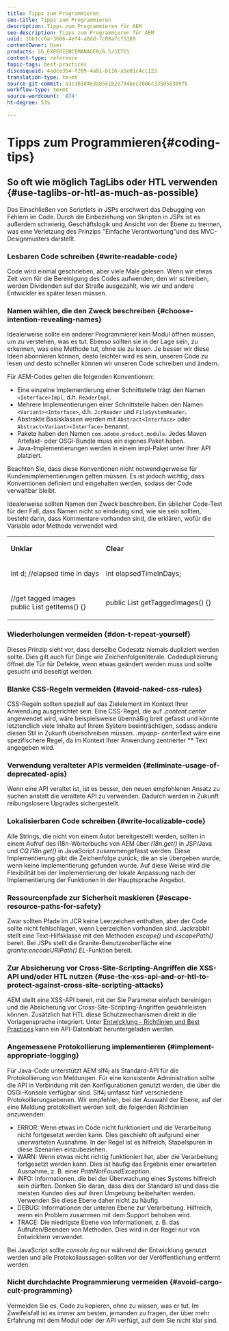 ```yaml
---
title: Tipps zum Programmieren
seo-title: Tipps zum Programmieren
description: Tipps zum Programmieren für AEM
seo-description: Tipps zum Programmieren für AEM
uuid: 1bb1cc6a-3606-4ef4-a8dd-7c08a7cf5189
contentOwner: User
products: SG_EXPERIENCEMANAGER/6.5/SITES
content-type: reference
topic-tags: best-practices
discoiquuid: 4adce3b4-f209-4a01-b116-a5e01c4cc123
translation-type: tm+mt
source-git-commit: a3c303d4e3a85e1b2e794bec2006c335056309fb
workflow-type: tm+mt
source-wordcount: '874'
ht-degree: 53%

---
```



# Tipps zum Programmieren{#coding-tips}

## So oft wie möglich TagLibs oder HTL verwenden {#use-taglibs-or-htl-as-much-as-possible}

Das Einschließen von Scriptlets in JSPs erschwert das Debugging von Fehlern im Code. Durch die Einbeziehung von Skripten in JSPs ist es außerdem schwierig, Geschäftslogik und Ansicht von der Ebene zu trennen, was eine Verletzung des Prinzips &quot;Einfache Verantwortung&quot;und des MVC-Designmusters darstellt.

### Lesbaren Code schreiben {#write-readable-code}

Code wird einmal geschrieben, aber viele Male gelesen. Wenn wir etwas Zeit vorn für die Bereinigung des Codes aufwenden, den wir schreiben, werden Dividenden auf der Straße ausgezahlt, wie wir und andere Entwickler es später lesen müssen.

### Namen wählen, die den Zweck beschreiben {#choose-intention-revealing-names}

Idealerweise sollte ein anderer Programmierer kein Modul öffnen müssen, um zu verstehen, was es tut. Ebenso sollten sie in der Lage sein, zu erkennen, was eine Methode tut, ohne sie zu lesen. Je besser wir diese Ideen abonnieren können, desto leichter wird es sein, unseren Code zu lesen und desto schneller können wir unseren Code schreiben und ändern.

Für AEM-Codes gelten die folgenden Konventionen:


* Eine einzelne Implementierung einer Schnittstelle trägt den Namen `<Interface>Impl`, d.h. `ReaderImpl`.
* Mehrere Implementierungen einer Schnittstelle haben den Namen `<Variant><Interface>`, d.h. `JcrReader` und `FileSystemReader`.
* Abstrakte Basisklassen werden mit `Abstract<Interface>` oder `Abstract<Variant><Interface>` benannt.
* Pakete haben den Namen `com.adobe.product.module`.  Jedes Maven Artefakt- oder OSGi-Bundle muss ein eigenes Paket haben.
* Java-Implementierungen werden in einem impl-Paket unter ihrer API platziert.


Beachten Sie, dass diese Konventionen nicht notwendigerweise für Kundenimplementierungen gelten müssen. Es ist jedoch wichtig, dass Konventionen definiert und eingehalten werden, sodass der Code verwaltbar bleibt.

Idealerweise sollten Namen den Zweck beschreiben. Ein üblicher Code-Test für den Fall, dass Namen nicht so eindeutig sind, wie sie sein sollten, besteht darin, dass Kommentare vorhanden sind, die erklären, wofür die Variable oder Methode verwendet wird:

<table>
 <tbody>
  <tr>
   <td><p><strong>Unklar</strong></p> </td>
   <td><p><strong>Clear</strong></p> </td>
  </tr>
  <tr>
   <td><p>int d; //elapsed time in days</p> </td>
   <td><p>int elapsedTimeInDays;</p> </td>
  </tr>
  <tr>
   <td><p>//get tagged images<br /> public List getItems() {}</p> </td>
   <td><p>public List getTaggedImages() {}</p> </td>
  </tr>
 </tbody>
</table>

### Wiederholungen vermeiden  {#don-t-repeat-yourself}

Dieses Prinzip sieht vor, dass derselbe Codesatz niemals dupliziert werden sollte. Dies gilt auch für Dinge wie Zeichenfolgenliterale. Codeduplizierung öffnet die Tür für Defekte, wenn etwas geändert werden muss und sollte gesucht und beseitigt werden.

### Blanke CSS-Regeln vermeiden {#avoid-naked-css-rules}

CSS-Regeln sollten speziell auf das Zielelement im Kontext Ihrer Anwendung ausgerichtet sein. Eine CSS-Regel, die auf *.content.center* angewendet wird, wäre beispielsweise übermäßig breit gefasst und könnte letztendlich viele Inhalte auf Ihrem System beeinträchtigen, sodass andere diesen Stil in Zukunft überschreiben müssen. *.myapp-* centerText wäre eine spezifischere Regel, da im Kontext Ihrer Anwendung zentrierter  ** Text angegeben wird.

### Verwendung veralteter APIs vermeiden {#eliminate-usage-of-deprecated-apis}

Wenn eine API veraltet ist, ist es besser, den neuen empfohlenen Ansatz zu suchen anstatt die veraltete API zu verwenden. Dadurch werden in Zukunft reibungslosere Upgrades sichergestellt.

### Lokalisierbaren Code schreiben {#write-localizable-code}

Alle Strings, die nicht von einem Autor bereitgestellt werden, sollten in einem Aufruf des i18n-Wörterbuchs von AEM über *I18n.get()* in JSP/Java und *CQ.I18n.get()* in JavaScript zusammengefasst werden. Diese Implementierung gibt die Zeichenfolge zurück, die an sie übergeben wurde, wenn keine Implementierung gefunden wurde. Auf diese Weise wird die Flexibilität bei der Implementierung der lokale Anpassung nach der Implementierung der Funktionen in der Hauptsprache Angebot.

### Ressourcenpfade zur Sicherheit maskieren {#escape-resource-paths-for-safety}

Zwar sollten Pfade im JCR keine Leerzeichen enthalten, aber der Code sollte nicht fehlschlagen, wenn Leerzeichen vorhanden sind. Jackrabbit stellt eine Text-Hilfsklasse mit den Methoden *escape()* und *escapePath()* bereit. Bei JSPs stellt die Granite-Benutzeroberfläche eine *granite:encodeURIPath() EL*-Funktion bereit.

### Zur Absicherung vor Cross-Site-Scripting-Angriffen die XSS-API und/oder HTL nutzen {#use-the-xss-api-and-or-htl-to-protect-against-cross-site-scripting-attacks}

AEM stellt eine XSS-API bereit, mit der Sie Parameter einfach bereinigen und die Absicherung vor Cross-Site-Scripting-Angriffen gewährleisten können. Zusätzlich hat HTL diese Schutzmechanismen direkt in die Vorlagensprache integriert. Unter [Entwicklung - Richtlinien und Best Practices](/help/sites-developing/dev-guidelines-bestpractices.md) kann ein API-Datenblatt heruntergeladen werden.

### Angemessene Protokollierung implementieren {#implement-appropriate-logging}

Für Java-Code unterstützt AEM slf4j als Standard-API für die Protokollierung von Meldungen. Für eine konsistente Administration sollte die API in Verbindung mit den Konfigurationen genutzt werden, die über die OSGi-Konsole verfügbar sind. Slf4j umfasst fünf verschiedene Protokollierungsebenen. Wir empfehlen, bei der Auswahl der Ebene, auf der eine Meldung protokolliert werden soll, die folgenden Richtlinien anzuwenden:

* ERROR: Wenn etwas im Code nicht funktioniert und die Verarbeitung nicht fortgesetzt werden kann. Dies geschieht oft aufgrund einer unerwarteten Ausnahme. In der Regel ist es hilfreich, Stapelspuren in diese Szenarien einzubeziehen.
* WARN: Wenn etwas nicht richtig funktioniert hat, aber die Verarbeitung fortgesetzt werden kann. Dies ist häufig das Ergebnis einer erwarteten Ausnahme, z. B. einer *PathNotFoundException*.
* INFO: Informationen, die bei der Überwachung eines Systems hilfreich sein dürften. Denken Sie daran, dass dies der Standard ist und dass die meisten Kunden dies auf ihren Umgebung beibehalten werden. Verwenden Sie diese Ebene daher nicht zu häufig.
* DEBUG: Informationen der unteren Ebene zur Verarbeitung. Hilfreich, wenn ein Problem zusammen mit dem Support behoben wird.
* TRACE: Die niedrigste Ebene von Informationen, z. B. das Aufrufen/Beenden von Methoden. Dies wird in der Regel nur von Entwicklern verwendet.

Bei JavaScript sollte *console.log* nur während der Entwicklung genutzt werden und alle Protokollaussagen sollten vor der Veröffentlichung entfernt werden.

### Nicht durchdachte Programmierung vermeiden {#avoid-cargo-cult-programming}

Vermeiden Sie es, Code zu kopieren, ohne zu wissen, was er tut. Im Zweifelsfall ist es immer am besten, jemanden zu fragen, der über mehr Erfahrung mit dem Modul oder der API verfügt, auf dem Sie nicht klar sind.
